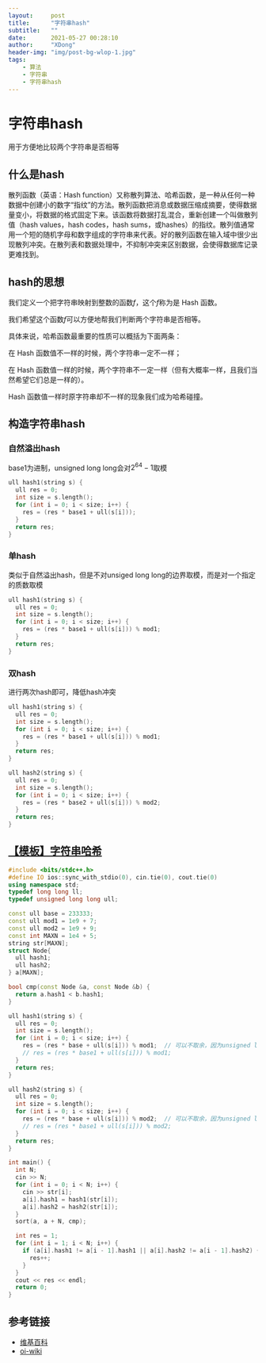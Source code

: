 ```yaml
---
layout:     post
title:      "字符串hash"
subtitle:   ""
date:       2021-05-27 00:28:10
author:     "XDong"
header-img: "img/post-bg-wlop-1.jpg"
tags:
    - 算法
    - 字符串
    - 字符串hash
---
```



# 字符串hash

用于方便地比较两个字符串是否相等

## 什么是hash

散列函数（英语：Hash function）又称散列算法、哈希函数，是一种从任何一种数据中创建小的数字“指纹”的方法。散列函数把消息或数据压缩成摘要，使得数据量变小，将数据的格式固定下来。该函数将数据打乱混合，重新创建一个叫做散列值（hash values，hash codes，hash sums，或hashes）的指纹。散列值通常用一个短的随机字母和数字组成的字符串来代表。好的散列函数在输入域中很少出现散列冲突。在散列表和数据处理中，不抑制冲突来区别数据，会使得数据库记录更难找到。

## hash的思想

我们定义一个把字符串映射到整数的函数$f$，这个$f$称为是 Hash 函数。

我们希望这个函数$f$可以方便地帮我们判断两个字符串是否相等。

具体来说，哈希函数最重要的性质可以概括为下面两条：

在 Hash 函数值不一样的时候，两个字符串一定不一样；

在 Hash 函数值一样的时候，两个字符串不一定一样（但有大概率一样，且我们当然希望它们总是一样的）。

Hash 函数值一样时原字符串却不一样的现象我们成为哈希碰撞。

## 构造字符串hash

### 自然溢出hash

base1为进制，unsigned long long会对$2^{64} - 1$取模

```cpp
ull hash1(string s) {
  ull res = 0;
  int size = s.length();
  for (int i = 0; i < size; i++) {
    res = (res * base1 + ull(s[i]));
  }
  return res;
}
```

### 单hash

类似于自然溢出hash，但是不对unsiged long long的边界取模，而是对一个指定的质数取模

```cpp
ull hash1(string s) {
  ull res = 0;
  int size = s.length();
  for (int i = 0; i < size; i++) {
    res = (res * base1 + ull(s[i])) % mod1;
  }
  return res;
}
```

### 双hash

进行两次hash即可，降低hash冲突

```cpp
ull hash1(string s) {
  ull res = 0;
  int size = s.length();
  for (int i = 0; i < size; i++) {
    res = (res * base1 + ull(s[i])) % mod1;
  }
  return res;
}

ull hash2(string s) {
  ull res = 0;
  int size = s.length();
  for (int i = 0; i < size; i++) {
    res = (res * base2 + ull(s[i])) % mod2;
  }
  return res;
}
```

## [【模板】字符串哈希](https://www.luogu.com.cn/problem/P3370 "https://www.luogu.com.cn/problem/P3370")

```cpp
#include <bits/stdc++.h>
#define IO ios::sync_with_stdio(0), cin.tie(0), cout.tie(0)
using namespace std;
typedef long long ll;
typedef unsigned long long ull;

const ull base = 233333;
const ull mod1 = 1e9 + 7;
const ull mod2 = 1e9 + 9;
const int MAXN = 1e4 + 5;
string str[MAXN];
struct Node{
  ull hash1;
  ull hash2;
} a[MAXN];

bool cmp(const Node &a, const Node &b) {
  return a.hash1 < b.hash1;
}

ull hash1(string s) {
  ull res = 0;
  int size = s.length();
  for (int i = 0; i < size; i++) {
    res = (res * base + ull(s[i])) % mod1;  // 可以不取余，因为unsigned long long 会自然溢出
    // res = (res * base1 + ull(s[i])) % mod1;
  }
  return res;
}

ull hash2(string s) {
  ull res = 0;
  int size = s.length();
  for (int i = 0; i < size; i++) {
    res = (res * base + ull(s[i])) % mod2;  // 可以不取余，因为unsigned long long 会自然溢出
    // res = (res * base1 + ull(s[i])) % mod2;
  }
  return res;
}

int main() {
  int N;
  cin >> N;
  for (int i = 0; i < N; i++) {
    cin >> str[i];
    a[i].hash1 = hash1(str[i]);
    a[i].hash2 = hash2(str[i]);
  }
  sort(a, a + N, cmp);

  int res = 1;
  for (int i = 1; i < N; i++) {
    if (a[i].hash1 != a[i - 1].hash1 || a[i].hash2 != a[i - 1].hash2) {
      res++;
    }
  }
  cout << res << endl;
  return 0;
}
```

## 参考链接

- [维基百科](https://zh.wikipedia.org/wiki/散列函数 "https://zh.wikipedia.org/wiki/散列函数")
- [oi-wiki](https://oi-wiki.org/string/hash/ "https://oi-wiki.org/string/hash/")